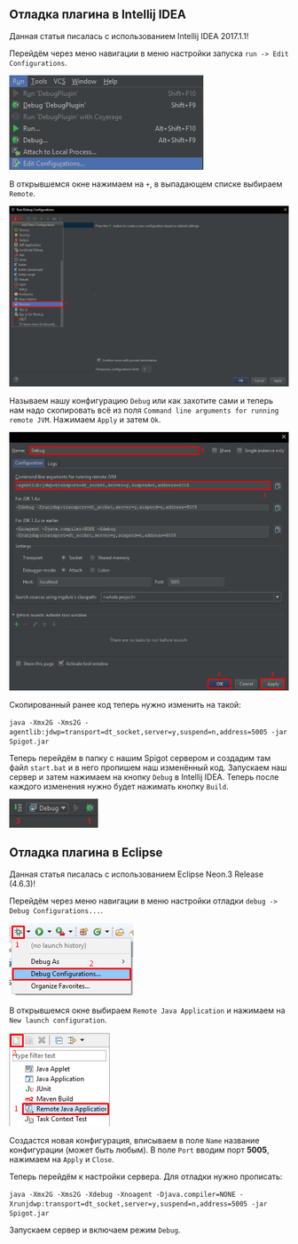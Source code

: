 ## Отладка плагина в Intellij IDEA

Данная статья писалась с использованием Intellij IDEA 2017.1.1!

Перейдём через меню навигации в меню настройки запуска `run -> Edit Configurations`.

![Edit Configurations](images/run.png)

В открывшемся окне нажимаем на `+`, в выпадающем списке выбираем `Remote`.

![Add](images/remote.png)

Называем нашу конфигурацию `Debug` или как захотите сами и теперь нам надо скопировать всё из поля `Command line arguments for running remote JVM`. Нажимаем `Apply` и затем `Ok`.

![Configuration](images/configuration.png)

Скопированный ранее код теперь нужно изменить на такой:

`java -Xmx2G -Xms2G -agentlib:jdwp=transport=dt_socket,server=y,suspend=n,address=5005 -jar Spigot.jar`

Теперь перейдём в папку с нашим Spigot сервером и создадим там файл `start.bat` и в него пропишем наш изменённый код. Запускаем наш сервер и затем нажимаем на кнопку `Debug` в Intellij IDEA. Теперь после каждого изменения нужно будет нажимать кнопку `Build`.

 ![Start](images/start.png)

## Отладка плагина в Eclipse

Данная статья писалась с использованием Eclipse Neon.3 Release (4.6.3)!

Перейдём через меню навигации в меню настройки отладки `debug -> Debug Configurations...`.

![Eclipse Debug](images/ecl_debug.png)

В открывшемся окне выбираем `Remote Java Application` и нажимаем на `New launch configuration`.

![Eclipse Debug](images/ecl_config.png)

Создастся новая конфигурация, вписываем в поле `Name` название конфигурации (может быть любым). В поле `Port` вводим порт **5005**, нажимаем на `Apply` и `Close`.

Теперь перейдём к настройки сервера. Для отладки нужно прописать:

`java -Xmx2G -Xms2G -Xdebug -Xnoagent -Djava.compiler=NONE -Xrunjdwp:transport=dt_socket,server=y,suspend=n,address=5005 -jar Spigot.jar`

Запускаем сервер и включаем режим `Debug`.
